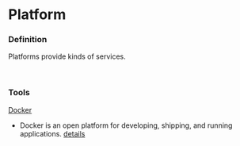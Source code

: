 # Platform
### **Definition**
Platforms provide kinds of services.

<br>

### **Tools**
[Docker](https://www.docker.com)
- Docker is an open platform for developing, shipping, and running applications. [details](https://docs.docker.com/get-started/overview/)
